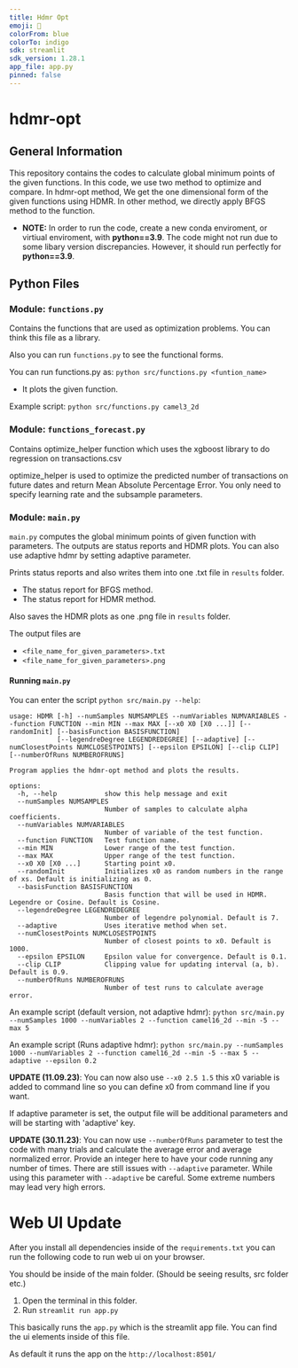 ```yaml
---
title: Hdmr Opt
emoji: 🚀
colorFrom: blue
colorTo: indigo
sdk: streamlit
sdk_version: 1.28.1
app_file: app.py
pinned: false
---
```


# hdmr-opt
## General Information
This repository contains the codes to calculate global minimum points of the given functions. In this code, we use two method to optimize and compare. In hdmr-opt method, We get the one dimensional form of the given functions using HDMR. In other method, we directly apply BFGS method to the function.

* **NOTE:** In order to run the code, create a new conda enviroment, or virtiual enviroment, with **python==3.9**. The code might not run due to some libary version discrepancies. However, it should run perfectly for **python==3.9**.

## Python Files

### Module: `functions.py`

Contains the functions that are used as optimization problems. You can think this file as a library.

Also you can run `functions.py` to see the functional forms.

You can run functions.py as: `python src/functions.py <funtion_name>`
- It plots the given function.

Example script: `python src/functions.py camel3_2d`

### Module: `functions_forecast.py`

Contains optimize_helper function which uses the xgboost library to do regression on transactions.csv

optimize_helper is used to optimize the predicted number of transactions on future dates and return Mean Absolute Percentage Error. You only need to specify learning rate and the subsample parameters.

### Module: `main.py`

`main.py` computes the global minimum points of given function with parameters. The outputs are status reports and HDMR plots. You can also use adaptive hdmr by setting adaptive parameter.

Prints status reports and also writes them into one .txt file in `results` folder.
- The status report for BFGS method.
- The status report for HDMR method.

Also saves the HDMR plots as one .png file in `results` folder.

The output files are 
- `<file_name_for_given_parameters>.txt`
- `<file_name_for_given_parameters>.png`

#### Running `main.py`
You can enter the script `python src/main.py --help`:

```
usage: HDMR [-h] --numSamples NUMSAMPLES --numVariables NUMVARIABLES --function FUNCTION --min MIN --max MAX [--x0 X0 [X0 ...]] [--randomInit] [--basisFunction BASISFUNCTION]
            [--legendreDegree LEGENDREDEGREE] [--adaptive] [--numClosestPoints NUMCLOSESTPOINTS] [--epsilon EPSILON] [--clip CLIP] [--numberOfRuns NUMBEROFRUNS]

Program applies the hdmr-opt method and plots the results.

options:
  -h, --help            show this help message and exit
  --numSamples NUMSAMPLES
                        Number of samples to calculate alpha coefficients.
  --numVariables NUMVARIABLES
                        Number of variable of the test function.
  --function FUNCTION   Test function name.
  --min MIN             Lower range of the test function.
  --max MAX             Upper range of the test function.
  --x0 X0 [X0 ...]      Starting point x0.
  --randomInit          Initializes x0 as random numbers in the range of xs. Default is initializing as 0.
  --basisFunction BASISFUNCTION
                        Basis function that will be used in HDMR. Legendre or Cosine. Default is Cosine.
  --legendreDegree LEGENDREDEGREE
                        Number of legendre polynomial. Default is 7.
  --adaptive            Uses iterative method when set.
  --numClosestPoints NUMCLOSESTPOINTS
                        Number of closest points to x0. Default is 1000.
  --epsilon EPSILON     Epsilon value for convergence. Default is 0.1.
  --clip CLIP           Clipping value for updating interval (a, b). Default is 0.9.
  --numberOfRuns NUMBEROFRUNS
                        Number of test runs to calculate average error.
```


An example script (default version, not adaptive hdmr): `python src/main.py --numSamples 1000 --numVariables 2 --function camel16_2d --min -5 --max 5`

An example script (Runs adaptive hdmr): `python src/main.py --numSamples 1000 --numVariables 2 --function camel16_2d --min -5 --max 5 --adaptive --epsilon 0.2`

**UPDATE (11.09.23)**: You can now also use `--x0 2.5 1.5` this x0 variable is added to command line so you can define x0 from command line if you want.

If adaptive parameter is set, the output file will be additional parameters and will be starting with 'adaptive' key.

**UPDATE (30.11.23)**: You can now use `--numberOfRuns` parameter to test the code with many trials and calculate the average error and average normalized error. Provide an integer here to have your code running any number of times. There are still issues with `--adaptive` parameter. While using this parameter with `--adaptive` be careful. Some extreme numbers may lead very high errors.

# Web UI Update
After you install all dependencies inside of the `requirements.txt` you can run the following code to run web ui on your browser.

You should be inside of the main folder. (Should be seeing results, src folder etc.)
1. Open the terminal in this folder.
2. Run `streamlit run app.py`

This basically runs the `app.py` which is the streamlit app file. You can find the ui elements inside of this file.

As default it runs the app on the `http://localhost:8501/`





